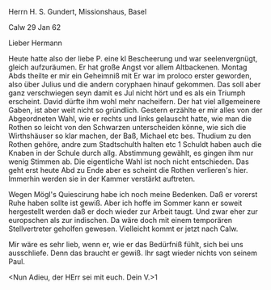 Herrn H. S. Gundert, Missionshaus, Basel

 Calw 29 Jan 62

Lieber Hermann

Heute hatte also der liebe P. eine kl Bescheerung und war seelenvergnügt, gleich aufzuräumen. Er hat große Angst vor allem Altbackenen. Montag Abds theilte er mir ein Geheimniß mit Er war im proloco erster geworden, also über Julius und die andern coryphaen hinauf gekommen. Das soll aber ganz verschwiegen seyn damit es Jul nicht hört und es als ein Triumph erscheint. 
David dürfte ihm wohl mehr nacheifern. Der hat viel allgemeinere Gaben, ist aber weit nicht so gründlich. Gestern erzählte er mir alles von der Abgeordneten Wahl, wie er rechts und links gelauscht hatte, wie man die Rothen so leicht von den Schwarzen unterscheiden könne, wie sich die Wirthshäuser so klar machen, der Baß, Michael etc bes. Thudium zu den Rothen gehöre, andre zum Stadtschulth halten etc <Herrn>1 Schuldt haben auch die Knaben in der Schule durch allg. Abstimmung gewählt, es gingen ihm nur wenig Stimmen ab. Die eigentliche Wahl ist noch nicht entschieden. Das geht erst heute Abd zu Ende aber es scheint die Rothen verlieren's hier. Immerhin werden sie in der Kammer verstärkt auftreten.

Wegen Mögl's Quiescirung habe ich noch meine Bedenken. Daß er vorerst Ruhe haben sollte ist gewiß. Aber ich hoffe im Sommer kann er soweit hergestellt werden daß er doch wieder zur Arbeit taugt. Und zwar eher zur europschen als zur indischen. Da wäre doch mit einem temporären Stellvertreter geholfen gewesen. Vielleicht kommt er jetzt nach Calw.

Mir wäre es sehr lieb, wenn er, wie er das Bedürfniß fühlt, sich bei uns ausschliefe. Denn das braucht er gewiß. Ihr sagt wieder nichts von seinem Paul.

<Nun Adieu, der HErr sei mit euch.
 Dein V.>1
